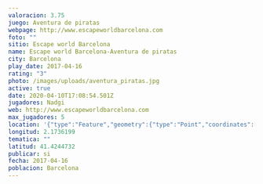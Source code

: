 ```yaml
---
valoracion: 3.75
juego: Aventura de piratas
webpage: http://www.escapeworldbarcelona.com
foto: ""
sitio: Escape world Barcelona
name: Escape world Barcelona-Aventura de piratas
city: Barcelona
play_date: 2017-04-16
rating: "3"
photo: /images/uploads/aventura_piratas.jpg
active: true
date: 2020-04-10T17:08:54.501Z
jugadores: Nadgi
web: http://www.escapeworldbarcelona.com
max_jugadores: 5
location: '{"type":"Feature","geometry":{"type":"Point","coordinates":[2.1736199,41.4244732]}}'
longitud: 2.1736199
tematica: ""
latitud: 41.4244732
publicar: si
fecha: 2017-04-16
poblacion: Barcelona
---
```

